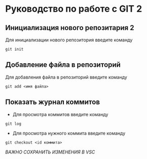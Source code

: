 # Руководство по работе с GIT 2

## Инициализация нового репозитария 2

Для инициализации нового репозитория введите команду 
```
git init
```
## Добавление файла в репозиторий 

Для добавления файла в репозиторий введите команду 
```
git add <имя файла>
```
##  Показать журнал коммитов

* Для просмотра коммитов введите команду 
```
git log
```
* Для просмотра нужного коммита введите команду 
```
git checkout <id коммита>
```

*ВАЖНО СОХРАНИТЬ ИЗМЕНЕНИЯ В VSC*

